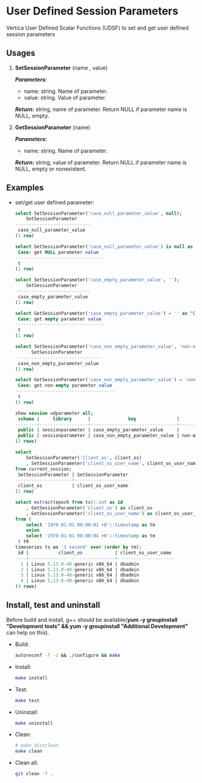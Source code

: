 # User Defined Session Parameters

Vertica User Defined Scalar Functions (UDSF) to set and get user defined session parameters

## Usages

1. **SetSessionParameter** (name , value)

   ***Parameters:***
   
   * name: string. Name of parameter.
   * value: string. Value of parameter.
   
   ***Return:*** string, name of parameter. Return NULL if parameter name is NULL, empty.


2. **GetSessionParameter** (name)

   ***Parameters:***

   * name: string. Name of parameter.
   
   ***Return:*** string, value of parameter. Return NULL if parameter name is NULL, empty or nonexistent.

## Examples

- set/get user defined parameter:
  
  ```SQL
  select SetSessionParameter('case_null_parameter_value', null);
      SetSessionParameter     
  ----------------------------
   case_null_parameter_value
  (1 row)
  
  select GetSessionParameter('case_null_parameter_value') is null as "Case: get NULL parameter value";
   Case: get NULL parameter value 
  ---------------------------------
   t
  (1 row)
  
  select SetSessionParameter('case_empty_parameter_value', '');
      SetSessionParameter     
  ----------------------------
   case_empty_parameter_value
  (1 row)
  
  select GetSessionParameter('case_empty_parameter_value') = '' as "Case: get empty parameter value";
   Case: get empty parameter value 
  ---------------------------------
   t
  (1 row)
  
  select SetSessionParameter('case_non_empty_parameter_value', 'non-empty parameter value');
        SetSessionParameter       
  --------------------------------
   case_non_empty_parameter_value
  (1 row)
  
  select GetSessionParameter('case_non_empty_parameter_value') = 'non-empty parameter value' as "Case: get non-empty parameter value";
   Case: get non-empty parameter value 
  -------------------------------------
   t
  (1 row)
  
  show session udparameter all;
   schema |     library      |              key               |           value           
  --------+------------------+--------------------------------+---------------------------
   public | sessionparameter | case_empty_parameter_value     | 
   public | sessionparameter | case_non_empty_parameter_value | non-empty parameter value
  (2 rows)
  
  select
      SetSessionParameter('client_os', client_os)
      , SetSessionParameter('client_os_user_name', client_os_user_name)
  from current_session;
   SetSessionParameter | SetSessionParameter 
  ---------------------+---------------------
   client_os           | client_os_user_name
  (1 row)
  
  select extract(epoch from ts)::int as id
      , GetSessionParameter('client_os') as client_os
      , GetSessionParameter('client_os_user_name') as client_os_user_name
  from (
      select '1970-01-01 00:00:01 +0'::timestamp as tm
      union
      select '1970-01-01 00:00:04 +0'::timestamp as tm
   ) t0 
  timeseries ts as '1 second' over (order by tm);
   id |           client_os            | client_os_user_name 
  ----+--------------------------------+---------------------
    1 | Linux 5.13.0-40-generic x86_64 | dbadmin
    2 | Linux 5.13.0-40-generic x86_64 | dbadmin
    3 | Linux 5.13.0-40-generic x86_64 | dbadmin
    4 | Linux 5.13.0-40-generic x86_64 | dbadmin
  (4 rows)
  ```


## Install, test and uninstall

Before build and install, g++ should be available(**yum -y groupinstall "Development tools" && yum -y groupinstall "Additional Development"** can help on this).

 * Build: 

   ```bash
   autoreconf -f -i && ./configure && make
   ```

 * Install: 

   ```bash
   make install
   ```

 * Test: 

   ```bash
   make test
   ```

 * Uninstall: 

   ```bash
   make uninstall
   ```

 * Clean: 

   ```bash
   # make distclean
   make clean
   ```

 * Clean all: 

   ```bash
   git clean -f .
   ```
